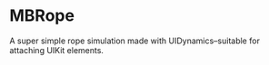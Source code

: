 MBRope
======

A super simple rope simulation made with UIDynamics–suitable for attaching UIKit elements.
